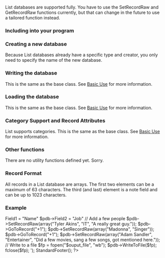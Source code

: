 <?PHP
/* Documentation for PHP-PDB library -- MobileDB module
 *
 * Copyright (C) 2001 - PHP-PDB development team
 * Licensed under the GNU LGPL software license.
 * See the doc/LEGAL file for more information
 * See http://php-pdb.sourceforge.net/ for more information about the library
 */

include("../functions.inc");

StandardHeader('List Databases', 'modules');

?>

<p>List databases are supported fully.  You have to use the SetRecordRaw and
GetRecordRaw functions currently, but that can change in the future to use a
tailored function instead.</p>

<h3>Including into your program</h3>

<?PHP

ShowExample('
include \'php-pdb.inc\';
include \'modules/list.inc\';
');

?>

<h3>Creating a new database</h3>

<P>Because List databases already have a specific type and creator, you
only need to specify the name of the new database.</p>

<?PHP

ShowExample('
$DB = new PalmListDB("Name of DB");
');

?>

<h3>Writing the database</h3>

<p>This is the same as the base class.  See <a href="../example.php">Basic
Use</a> for more information.</p>

<h3>Loading the database</h3>

<p>This is the same as the base class.  See <a href="../example.php">Basic
Use</a> for more information.</p>

<h3>Category Support and Record Attributes</h3>

<p>List supports categories.  This is the same as the base class.  See <a
href="../example.php">Basic Use</a> for more information.</p>

<h3>Other functions</h3>

<p>There are no utility functions defined yet.  Sorry.</p>

<h3>Record Format</h3>

<p>All records in a List database are arrays.  The first two elements can be
a maximum of 63 characters.  The third (and last) element is a note field
and can be up to 1023 characters.</p>

<h3>Example</h3>

<?PHP

ShowExample('
include_once ("php-pdb.inc");
include_once ("modules/list.inc"); 

$pdb = new PalmListDB("New Database");

// Name the two fields
$pdb->Field1 = "Name"
$pdb->Field2 = "Job"

// Add a few people
$pdb->SetRecordRaw(array("Tyler Akins", "IT", "A really great guy."));
$pdb->GoToRecord("+1");
$pdb->SetRecordRaw(array("Madonna", "Singer"));
$pdb->GoToRecord("+1");
$pdb->SetRecordRaw(array("Adam Sandler", "Entertainer",
   "Did a few movies, sang a few songs, got mentioned here."));

// Write to a file
$fp = fopen("$ouput_file", "wb");
$pdb->WriteToFile($fp);
fclose($fp);
');


StandardFooter();

?>
